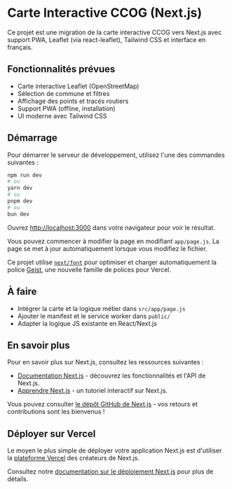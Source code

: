 # Carte Interactive CCOG (Next.js)

Ce projet est une migration de la carte interactive CCOG vers Next.js avec support PWA, Leaflet (via react-leaflet), Tailwind CSS et interface en français.

## Fonctionnalités prévues

- Carte interactive Leaflet (OpenStreetMap)
- Sélection de commune et filtres
- Affichage des points et tracés routiers
- Support PWA (offline, installation)
- UI moderne avec Tailwind CSS

## Démarrage

Pour démarrer le serveur de développement, utilisez l'une des commandes suivantes :

```bash
npm run dev
# ou
yarn dev
# ou
pnpm dev
# ou
bun dev
```

Ouvrez [http://localhost:3000](http://localhost:3000) dans votre navigateur pour voir le résultat.

Vous pouvez commencer à modifier la page en modifiant `app/page.js`. La page se met à jour automatiquement lorsque vous modifiez le fichier.

Ce projet utilise [`next/font`](https://nextjs.org/docs/app/building-your-application/optimizing/fonts) pour optimiser et charger automatiquement la police [Geist](https://vercel.com/font), une nouvelle famille de polices pour Vercel.

## À faire

- Intégrer la carte et la logique métier dans `src/app/page.js`
- Ajouter le manifest et le service worker dans `public/`
- Adapter la logique JS existante en React/Next.js

## En savoir plus

Pour en savoir plus sur Next.js, consultez les ressources suivantes :

- [Documentation Next.js](https://nextjs.org/docs) - découvrez les fonctionnalités et l'API de Next.js.
- [Apprendre Next.js](https://nextjs.org/learn) - un tutoriel interactif sur Next.js.

Vous pouvez consulter [le dépôt GitHub de Next.js](https://github.com/vercel/next.js) - vos retours et contributions sont les bienvenus !

## Déployer sur Vercel

Le moyen le plus simple de déployer votre application Next.js est d'utiliser la [plateforme Vercel](https://vercel.com/new?utm_medium=default-template&filter=next.js&utm_source=create-next-app&utm_campaign=create-next-app-readme) des créateurs de Next.js.

Consultez notre [documentation sur le déploiement Next.js](https://nextjs.org/docs/app/building-your-application/deploying) pour plus de détails.
